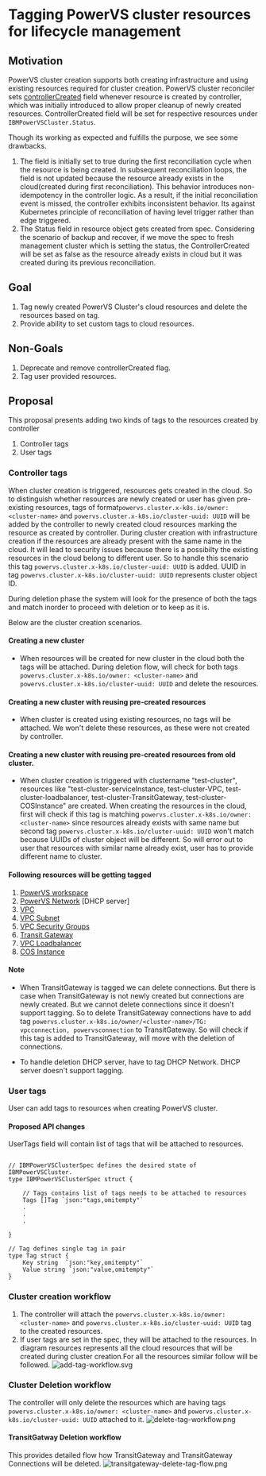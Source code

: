 # Tagging PowerVS cluster resources for lifecycle management


## Motivation
PowerVS cluster creation supports both creating infrastructure and using existing resources required for cluster creation.
PowerVS cluster reconciler sets [controllerCreated](https://github.com/kubernetes-sigs/cluster-api-provider-ibmcloud/blob/48aebb99c3cd8ce65b95dcfceee8f52daf3d5a31/api/v1beta2/ibmpowervscluster_types.go#L181) field whenever resource is created by controller, which was initially introduced to allow proper cleanup of newly created resources. ControllerCreated field will be set for respective resources under `IBMPowerVSCluster.Status`.

Though its working as expected and fulfills the purpose, we see some drawbacks.
1. The field is initially set to true during the first reconciliation cycle when the resource is being created. In subsequent reconciliation loops, the field is not updated because the resource already exists in the cloud(created during first reconciliation). This behavior introduces non-idempotency in the controller logic. As a result, if the initial reconciliation event is missed, the controller exhibits inconsistent behavior. Its against Kubernetes principle of reconciliation of having level trigger rather than edge triggered.
2. The Status field in resource object gets created from spec. Considering the scenario of backup and recover, if we move the spec to fresh management cluster which is setting the status, the ControllerCreated will be set as false as the resource already exists in cloud but it was created during its previous reconciliation.

## Goal
1. Tag newly created PowerVS Cluster's cloud resources and delete the resources based on tag.
2. Provide ability to set custom tags to cloud resources.

## Non-Goals
1. Deprecate and remove controllerCreated flag.
2. Tag user provided resources.

## Proposal
This proposal presents adding two kinds of tags to the resources created by controller
1. Controller tags
2. User tags


### Controller tags
 When cluster creation is triggered, resources gets created in the cloud. So to distinguish whether resources are newly created or user has given pre-existing resources,
 tags of format`powervs.cluster.x-k8s.io/owner: <cluster-name>` and `powervs.cluster.x-k8s.io/cluster-uuid: UUID` will be added by the controller to newly created cloud resources marking the resource as created by controller.
 During cluster creation with infrastructure creation if the resources are already present with the same name in the cloud. It will lead to security issues because there is a possibilty the existing resources in the cloud belong to different user. So to handle this scenario this tag `powervs.cluster.x-k8s.io/cluster-uuid: UUID` is added. UUID in tag `powervs.cluster.x-k8s.io/cluster-uuid: UUID` represents cluster object ID.
 
 During deletion phase the system will look for the presence of both the tags and match inorder to proceed with deletion or to keep as it is. 

 Below are the cluster creation scenarios.
 #### Creating a new cluster 
 - When resources will be created for new cluster in the cloud both the tags will be attached. During deletion flow, will check for both tags `powervs.cluster.x-k8s.io/owner: <cluster-name>` and `powervs.cluster.x-k8s.io/cluster-uuid: UUID` and delete the resources.
 #### Creating a new cluster with reusing pre-created resources
 - When cluster is created using existing resources, no tags will be attached. We won't delete these resources, as these were not created by controller.
 #### Creating a new cluster with reusing pre-created resources from old cluster.
 - When cluster creation is triggered with clustername "test-cluster", resources like "test-cluster-serviceInstance, test-cluster-VPC, test-cluster-loadbalancer, test-cluster-TransitGateway, test-cluster-COSInstance" are created. When creating the resources in the cloud, first will check if this tag is matching `powervs.cluster.x-k8s.io/owner: <cluster-name>` since resources already exists with same name but second tag `powervs.cluster.x-k8s.io/cluster-uuid: UUID` won't match because UUIDs of cluster object will be different. So will error out to user that resources with similar name already exist, user has to provide different name to cluster.


#### Following resources will be getting tagged 
1. [PowerVS workspace](https://cloud.ibm.com/docs/power-iaas?topic=power-iaas-creating-power-virtual-server)
2. [PowerVS Network](https://cloud.ibm.com/docs/power-iaas?topic=power-iaas-configuring-subnet) [DHCP server]
3. [VPC](https://cloud.ibm.com/docs/vpc?topic=vpc-about-vpc)
4. [VPC Subnet](https://cloud.ibm.com/docs/vpc?topic=vpc-about-networking-for-vpc)
5. [VPC Security Groups](https://cloud.ibm.com/docs/vpc?topic=vpc-security-in-your-vpc)
6. [Transit Gateway](https://www.ibm.com/products/transit-gateway)
7. [VPC Loadbalancer](https://www.ibm.com/products/load-balancer)
8. [COS Instance](https://www.ibm.com/products/cloud-object-storage)

#### Note 
- When TransitGateway is tagged we can delete connections. But there is case when TransitGateway is not newly created but connections are newly created. But we cannot delete connections since it doesn't support tagging. So to delete TransitGateway connections have to add tag `powervs.cluster.x-k8s.io/owner/<cluster-name>/TG: vpcconnection, powervsconnection` to TransitGateway. So will check if this tag is added to TransitGateway, will move with the deletion of connections.

- To handle deletion DHCP server, have to tag DHCP Network. DHCP server doesn't support tagging.

### User tags
User can add tags to resources when creating PowerVS cluster.

#### Proposed API changes
UserTags field will contain list of tags that will be attached to resources.

```shell

// IBMPowerVSClusterSpec defines the desired state of IBMPowerVSCluster.
type IBMPowerVSClusterSpec struct {

	// Tags contains list of tags needs to be attached to resources
	Tags []Tag `json:"tags,omitempty"`
	.
	.
	.	
	
}

// Tag defines single tag in pair
type Tag struct {
	Key string  `json:"key,omitempty"`
	Value string `json:"value,omitempty"`
}

```


### Cluster creation workflow
 1. The controller will attach the `powervs.cluster.x-k8s.io/owner: <cluster-name>` and `powervs.cluster.x-k8s.io/cluster-uuid: UUID` tag to the created resources.
 2. If user tags are set in the spec, they will be attached to the resources. 
 In diagram resources represents all the cloud resources that will be created during cluster creation.For all the resources similar follow will be followed.
![add-tag-workflow.svg](../images/add-tag-workflow.svg)


### Cluster Deletion workflow
The controller will only delete the resources which are having tags `powervs.cluster.x-k8s.io/owner: <cluster-name>` and `powervs.cluster.x-k8s.io/cluster-uuid: UUID` attached to it.
![delete-tag-workflow.png](../images/delete-tag-workflow.png)

#### TransitGatway Deletion workflow
This provides detailed flow how TransitGateway and TransitGateway Connections will be deleted.
![transitgateway-delete-tag-flow.png](../images/transitgateway-delete-tag-flow.png)